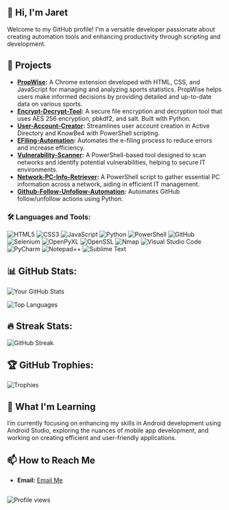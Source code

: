 ## 👋 Hi, I'm Jaret

Welcome to my GitHub profile! I'm a versatile developer passionate about creating automation tools and enhancing productivity through scripting and development.

## 🚀 Projects
- **[PropWise](https://github.com/jaretpr/PropWise):** A Chrome extension developed with HTML, CSS, and JavaScript for managing and analyzing sports statistics. PropWise helps users make informed decisions by providing detailed and up-to-date data on various sports.
- **[Encrypt-Decrypt-Tool](https://github.com/jaretpr/Encrypt-Decrypt-Tool):** A secure file encryption and decryption tool that uses AES 256 encryption, pbkdf2, and salt. Built with Python.
- **[User-Account-Creator](https://github.com/jaretpr/User-Account-Creator):** Streamlines user account creation in Active Directory and KnowBe4 with PowerShell scripting.
- **[EFiling-Automation](https://github.com/jaretpr/EFiling-Automation):** Automates the e-filing process to reduce errors and increase efficiency.
- **[Vulnerability-Scanner](https://github.com/jaretpr/Vulnerability-Scanner):** A PowerShell-based tool designed to scan networks and identify potential vulnerabilities, helping to secure IT environments.
- **[Network-PC-Info-Retriever](https://github.com/jaretpr/Network-PC-Info-Retriever):** A PowerShell script to gather essential PC information across a network, aiding in efficient IT management.
- **[Github-Follow-Unfollow-Automation](https://github.com/jaretpr/Github-Follow-Unfollow-Automation):** Automates GitHub follow/unfollow actions using Python.
  
### 🛠 Languages and Tools:

![HTML5](https://img.shields.io/badge/HTML5-E34F26?style=for-the-badge&logo=html5&logoColor=white)
![CSS3](https://img.shields.io/badge/CSS3-1572B6?style=for-the-badge&logo=css3&logoColor=white)
![JavaScript](https://img.shields.io/badge/JavaScript-F7DF1E?style=for-the-badge&logo=javascript&logoColor=black)
![Python](https://img.shields.io/badge/Python-3776AB?style=for-the-badge&logo=python&logoColor=white)
![PowerShell](https://img.shields.io/badge/PowerShell-5391FE?style=for-the-badge&logo=powershell&logoColor=white)
![GitHub](https://img.shields.io/badge/GitHub-181717?style=for-the-badge&logo=github&logoColor=white)
![Selenium](https://img.shields.io/badge/Selenium-43B02A?style=for-the-badge&logo=selenium&logoColor=white)
![OpenPyXL](https://img.shields.io/badge/OpenPyXL-306998?style=for-the-badge&logo=python&logoColor=white)
![OpenSSL](https://img.shields.io/badge/OpenSSL-721412?style=for-the-badge&logo=openssl&logoColor=white)
![Nmap](https://img.shields.io/badge/Nmap-000000?style=for-the-badge&logo=nmap&logoColor=white)
![Visual Studio Code](https://img.shields.io/badge/Visual%20Studio%20Code-007ACC?style=for-the-badge&logo=visual-studio-code&logoColor=white)
![PyCharm](https://img.shields.io/badge/PyCharm-000000?style=for-the-badge&logo=pycharm&logoColor=white)
![Notepad++](https://img.shields.io/badge/Notepad++-90E59A?style=for-the-badge&logo=notepad%2B%2B&logoColor=black)
![Sublime Text](https://img.shields.io/badge/Sublime%20Text-FF9800?style=for-the-badge&logo=sublime-text&logoColor=white)

## 📊 GitHub Stats:

![Your GitHub Stats](https://github-readme-stats.vercel.app/api?username=jaretpr&show_icons=true&theme=dark&count_private=true)

![Top Languages](https://github-readme-stats.vercel.app/api/top-langs/?username=jaretpr&layout=compact&theme=dark)

## 🔥 Streak Stats:

![GitHub Streak](https://streak-stats.demolab.com/?user=jaretpr&theme=dark)

## 🏆 GitHub Trophies:

![Trophies](https://github-profile-trophy.vercel.app/?username=jaretpr&theme=dark)

## 🌱 What I'm Learning
I’m currently focusing on enhancing my skills in Android development using Android Studio, exploring the nuances of mobile app development, and working on creating efficient and user-friendly applications.

## 📫 How to Reach Me
- **Email:** [Email Me](mailto:jaretpridddy@gmail.com)

##
![Profile views](https://komarev.com/ghpvc/?username=jaretpr&color=blue)

